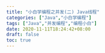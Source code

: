 ```yaml
---
title: "小白学编程之并发(二) Java线程"
categories: ["Java","小白学编程"]
tags: ["Java","并发编程","编程小白"]
date: 2020-11-11T18:24:42+08:00
draft: false
toc: true
---
```



